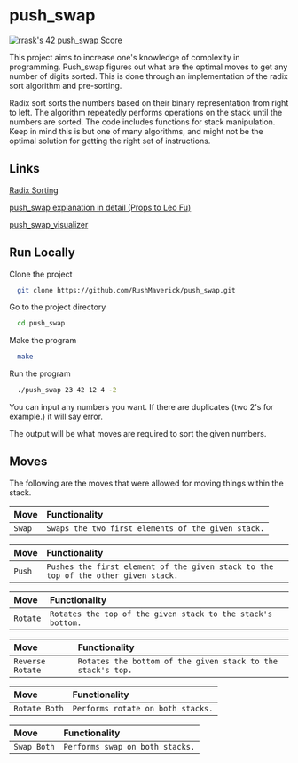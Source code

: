 
# push_swap

[![rrask's 42 push_swap Score](https://badge42.vercel.app/api/v2/cli75ikcb001108l5swd79yy2/project/3089356)](https://github.com/JaeSeoKim/badge42)


This project aims to increase one's knowledge of complexity in programming. Push_swap figures out what are the optimal moves to get any number of digits sorted. This is done through an implementation of the radix sort algorithm and pre-sorting.

Radix sort sorts the numbers based on their binary representation from right to left. The algorithm repeatedly performs operations on the stack until the numbers are sorted. The code includes functions for stack manipulation.
Keep in mind this is but one of many algorithms, and might not be the optimal solution for getting the right set of instructions. 


## Links

[Radix Sorting](https://en.wikipedia.org/wiki/Radix_sort)

[push_swap explanation in detail (Props to Leo Fu)](https://medium.com/nerd-for-tech/push-swap-tutorial-fa746e6aba1e)

[push_swap_visualizer](https://github.com/o-reo/push_swap_visualizer)



## Run Locally

Clone the project

```bash
  git clone https://github.com/RushMaverick/push_swap.git
```

Go to the project directory

```bash
  cd push_swap
```

Make the program

```bash
  make
```

Run the program

```bash
  ./push_swap 23 42 12 4 -2
```
You can input any numbers you want. If there are duplicates (two 2's for example.) it will say error. 

The output will be what moves are required to sort the given numbers.


## Moves

The following are the moves that were allowed for moving things within the stack.

| Move | Functionality     |
| :-------- | :------- |
| `Swap` | `Swaps the two first elements of the given stack.`

| Move | Functionality     |
| :-------- | :------- |
| `Push` | `Pushes the first element of the given stack to the top of the other given stack.`

| Move | Functionality     |
| :-------- | :------- |
| `Rotate` | `Rotates the top of the given stack to the stack's bottom.`

| Move | Functionality     |
| :-------- | :------- |
| `Reverse Rotate` | `Rotates the bottom of the given stack to the stack's top.`

| Move | Functionality     |
| :-------- | :------- |
| `Rotate Both` | `Performs rotate on both stacks.`

| Move | Functionality     |
| :-------- | :------- |
| `Swap Both` | `Performs swap on both stacks.`


